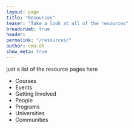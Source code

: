 ```yaml
---
layout: page
title: "Resources"
teaser: "Take a look at all of the resources"
breadcrumb: true
header:
permalink: "/resources/"
author: cmu-dh
show_meta: true
---
```

just a list of the resource pages here
* Courses
* Events
* Getting Involved
* People
* Programs
* Universities
* Communities